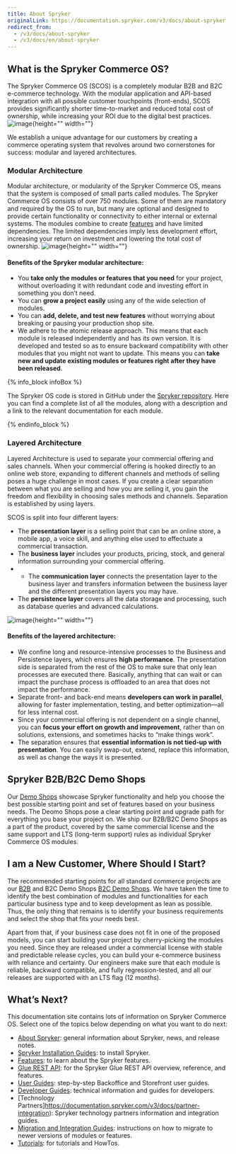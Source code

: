 ```yaml
---
title: About Spryker
originalLink: https://documentation.spryker.com/v3/docs/about-spryker
redirect_from:
  - /v3/docs/about-spryker
  - /v3/docs/en/about-spryker
---
```


## What is the Spryker Commerce OS?
The Spryker Commerce OS (SCOS) is a completely modular B2B and B2C e-commerce technology. With the modular application and API-based integration with all possible customer touchpoints (front-ends), SCOS provides significantly shorter time-to-market and reduced total cost of ownership, while increasing your ROI due to the digital best practices.
![image](https://spryker.s3.eu-central-1.amazonaws.com/docs/About/About+Spryker/Spryker-OS-Overview-RGB-JULY19_Spryker-OS-Overview.png){height="" width=""}

We establish a unique advantage for our customers by creating a commerce operating system that revolves around two cornerstones for success: modular and layered architectures.

### Modular Architecture
Modular architecture, or modularity of the Spryker Commerce OS, means that the system is composed of small parts called modules. The Spryker Commerce OS consists of over 750 modules. Some of them are mandatory and required by the OS to run, but many are optional and designed to provide certain functionality or connectivity to either internal or external systems.
The modules combine to create [features](/docs/scos/dev/features/201907.0/features.html) and have limited dependencies. The limited dependencies imply less development effort, increasing your return on investment and lowering the total cost of ownership.
![image](https://spryker.s3.eu-central-1.amazonaws.com/docs/About/About+Spryker/modularity_transparent.png){height="" width=""}

#### Benefits of the Spryker modular architecture:

* You **take only the modules or features that you need** for your project, without overloading it with redundant code and investing effort in something you don’t need.
* You can **grow a project easily** using any of the wide selection of modules.
* You can **add, delete, and test new features** without worrying about breaking or pausing your production shop site.
* We adhere to the atomic release approach. This means that each module is released independently and has its own version. It is developed and tested so as to ensure backward compatibility with other modules that you might not want to update. This means you can **take new and update existing modules or features right after they have been released**.

{% info_block infoBox %}

The Spryker OS code is stored in GitHub under the [Spryker repository](https://github.com/spryker). Here you can find a complete list of all the modules, along with a description and a link to the relevant documentation for each module.

{% endinfo_block %}

### Layered Architecture
Layered Architecture is used to separate your commercial offering and sales channels.
When your commercial offering is hooked directly to an online web store, expanding to different channels and methods of selling poses a huge challenge in most cases. If you create a clear separation between what you are selling and how you are selling it, you gain the freedom and flexibility in choosing sales methods and channels. 
Separation is established by using layers. 

SCOS is split into four different layers:

* The **presentation layer**  is a selling point that can be an online store, a mobile app, a voice skill, and anything else used to effectuate a commercial transaction.
* The **business layer** includes your products, pricing, stock, and general information surrounding your commercial offering.
* * The **communication layer** connects the presentation layer to the business layer and transfers information between the business layer and the different presentation layers you may have.
* The **persistence layer** covers all the data storage and processing, such as database queries and advanced calculations.

<!---![Spryker layers](https://spryker.s3.eu-central-1.amazonaws.com/docs/About/About+Spryker/spryker_layers.png){height="" width=""}-->

![image](https://spryker.s3.eu-central-1.amazonaws.com/docs/About/About+Spryker/spryker_layers_s.png){height="" width=""}


#### Benefits of the layered architecture:

* We confine long and resource-intensive processes to the Business and Persistence layers, which ensures **high performance**. The presentation side is separated from the rest of the OS to make sure that only lean processes are executed there. Basically, anything that can wait or can impact the purchase process is offloaded to an area that does not impact the performance.
* Separate front- and back-end means **developers can work in parallel**, allowing for faster implementation, testing, and better optimization—all for less internal cost.
* Since your commercial offering is not dependent on a single channel, you can **focus your effort on growth and improvement**, rather than on solutions, extensions, and sometimes hacks to “make things work”.
* The separation ensures that **essential information is not tied-up with presentation**. You can easily swap-out, extend, replace this information, as well as change the ways it is presented.

## Spryker B2B/B2C Demo Shops
Our [Demo Shops](/docs/scos/dev/about-spryker/201907.0/demo-shops.html) showcase Spryker functionality and help you choose the best possible starting point and set of features based on your business needs. The Deomo Shops pose a clear starting point and upgrade path for everything you base your project on. We ship our B2B/B2C Demo Shops as a part of the product, covered by the same commercial license and the same support and LTS (long-term support) rules as individual Spryker Commerce OS modules.

## I am a New Customer, Where Should I Start?
The recommended starting points for all standard commerce projects are our [B2B](https://documentation.spryker.com/v3/docs/demoshops#b2b-demo-shop) and B2C Demo Shops [B2C Demo Shops](https://documentation.spryker.com/v3/docs/demoshops#b2c-demo-shop). We have taken the time to identify the best combination of modules and functionalities for each particular business type and to keep development as lean as possible. Thus, the only thing that remains is to identify your business requirements and select the shop that fits your needs best.

Apart from that, if your business case does not fit in one of the proposed models, you can start building your project by cherry-picking the modules you need. Since they are released under a commercial license with stable and predictable release cycles, you can build your e-commerce business with reliance and certainty. Our engineers make sure that each module is reliable, backward compatible, and fully regression-tested, and all our releases are supported with an LTS flag (12 months).

## What’s Next?
This documentation site contains lots of information on Spryker Commerce OS. Select one of the topics below depending on what you want to do next:

* [About Spryker](/docs/scos/dev/about-spryker/201907.0/about-spryker.html): general information about Spryker, news, and release notes.
* [Spryker Installation Guides](/docs/scos/dev/developer-guides/201907.0/installation/about-the-installation-guides.html): to install Spryker.
* [Features](https://documentation.spryker.com/v3/docs/en/about-features): to learn about the Spryker features.
* [Glue REST API](/docs/scos/dev/glue-api/201907.0/glue-rest-api.html): for the Spryker Glue REST API overview, reference, and features.
* [User Guides](/docs/scos/user/user-guides/201907.0/about-user-guides.html): step-by-step Backoffice and Storefront user guides.
* [Developer Guides](/docs/scos/dev/developer-guides/201907.0/about-the-developer-guides.html): technical information and guides for developers. 
* [Technology Partners]https://documentation.spryker.com/v3/docs/partner-integration): Spryker technology partners information and integration guides.
* [Migration and Integration Guides](/docs/scos/dev/migration-and-integration/201907.0/about-migration-and-integration-guides.html): instructions on how to migrate to newer versions of modules or features.
* [Tutorials](/docs/scos/dev/tutorials/201907.0/about-tutorials.html): for tutorials and HowTos.
